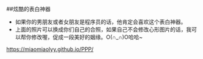 ##炫酷的表白神器

* 如果你的男朋友或者女朋友是程序员的话，他肯定会喜欢这个表白神器。
* 上面的照片可以换成你们自己的合照，如果自己不会修改心形图片的话，我可以帮你修改喔，促成一段美好的姻缘。O(∩_∩)O哈哈~

https://miaomiaolyy.github.io/PPP/
